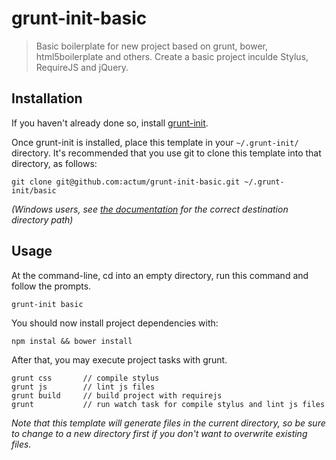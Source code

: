 # grunt-init-basic

> Basic boilerplate for new project based on grunt, bower, html5boilerplate and others.
> Create a basic project inculde Stylus, RequireJS and jQuery.

[grunt-init]: http://gruntjs.com/project-scaffolding

## Installation
If you haven't already done so, install [grunt-init][].

Once grunt-init is installed, place this template in your `~/.grunt-init/` directory. It's recommended that you use git to clone this template into that directory, as follows:

```
git clone git@github.com:actum/grunt-init-basic.git ~/.grunt-init/basic
```

_(Windows users, see [the documentation][grunt-init] for the correct destination directory path)_

## Usage

At the command-line, cd into an empty directory, run this command and follow the prompts.

```
grunt-init basic
```

You should now install project dependencies with:

```
npm instal && bower install
```

After that, you may execute project tasks with grunt.
```
grunt css       // compile stylus
grunt js        // lint js files
grunt build     // build project with requirejs
grunt           // run watch task for compile stylus and lint js files
```

_Note that this template will generate files in the current directory, so be sure to change to a new directory first if you don't want to overwrite existing files._
